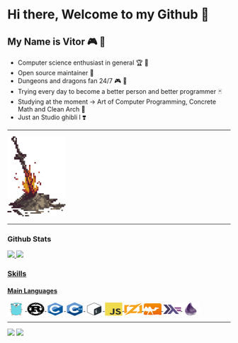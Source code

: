 # Hi there, Welcome to my Github 👋
## My Name is Vitor :video_game: :game_die:

- Computer science enthusiast in general :trophy: :rice_cracker:
- Open source maintainer :cowboy_hat_face:
- Dungeons and dragons fan 24/7 :video_game: :space_invader:
- Trying every day to become a better person and better programmer :black_joker:
- Studying at the moment -> Art of Computer Programming, Concrete Math and Clean Arch :flower_playing_cards:
- Just an Studio ghibli l :heavy_heart_exclamation:
---

<img src="/images/bonfire.gif" height="180em" />

---
### Github Stats
<a href="https://github.com/vitorsavian">
  <img height="180em" src="https://github-readme-stats-eight-theta.vercel.app/api?username=vitorsavian&show_icons=true&theme=dracula&include_all_commits=true&count_private=true"/>
  <img height="180em" src="https://github-readme-stats-eight-theta.vercel.app/api/top-langs/?username=vitorsavian&layout=compact&langs_count=8&theme=dracula"/>
<div>

### Skills
#### Main Languages
<img align="center" alt="Vitor-Go" height="30" width="40" src="https://raw.githubusercontent.com/devicons/devicon/master/icons/go/go-original.svg">
<img align="center" alt="Vitor-Rust" height="30" width="40" src="https://raw.githubusercontent.com/devicons/devicon/master/icons/rust/rust-plain.svg">
<img align="center" alt="Vitor-C" height="30" width="40" src="https://raw.githubusercontent.com/devicons/devicon/master/icons/c/c-original.svg">
<img align="center" alt="Vitor-Cpp" height="30" width="40" src="https://raw.githubusercontent.com/devicons/devicon/master/icons/cplusplus/cplusplus-original.svg">
<img align="center" alt="Vitor-Bash" height="30" width="40" src="https://raw.githubusercontent.com/devicons/devicon/master/icons/bash/bash-original.svg">
<img align="center" alt="Vitor-Javascript" height="30" width="40" src="https://raw.githubusercontent.com/devicons/devicon/master/icons/javascript/javascript-original.svg">
<img align="center" alt="Vitor-Zig" height="30" width="40" src="https://raw.githubusercontent.com/devicons/devicon/master/icons/zig/zig-original.svg">
<img align="center" alt="Vitor-Ocaml" height="30" width="40" src="https://raw.githubusercontent.com/devicons/devicon/master/icons/ocaml/ocaml-original.svg">
<img align="center" alt="Vitor-Haskell" height="30" width="40" src="https://raw.githubusercontent.com/devicons/devicon/master/icons/haskell/haskell-original.svg">
<img align="center" alt="Vitor-Elixir" height="30" width="40" src="https://raw.githubusercontent.com/devicons/devicon/master/icons/elixir/elixir-original.svg">

---
  
<div>
  <a href = "mailto: vitorandresaviandev@gmail.com"><img src="https://img.shields.io/badge/-Gmail-%23EA4335?style=for-the-badge&logo=gmail&logoColor=white" target="_blank"></a>
  <a href="https://www.linkedin.com/in/vitorsavian/" target="_blank"><img src="https://img.shields.io/badge/-LinkedIn-%230077B5?style=for-the-badge&logo=linkedin&logoColor=white" target="_blank"></a>
</div>
